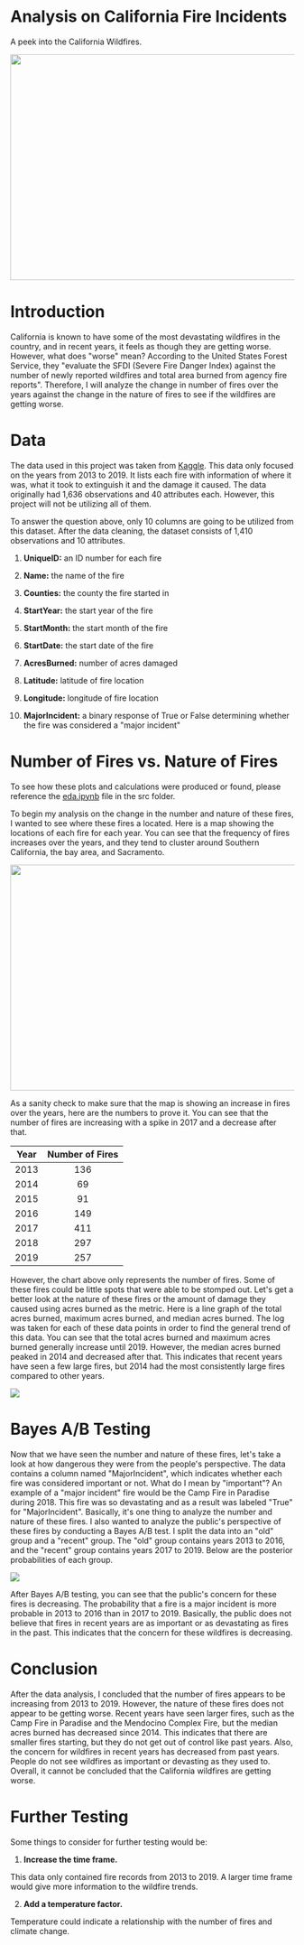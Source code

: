 # Analysis on California Fire Incidents
A peek into the California Wildfires.

<p align="left">
    <img src="img/85.jpeg" height="400" width="600"></p>

# Introduction
California is known to have some of the most devastating wildfires in the country, and in recent years, it feels as though they are getting worse. However, what does "worse" mean? According to the United States Forest Service, they "evaluate the SFDI (Severe Fire Danger Index) against the number of newly reported wildfires and total area burned from agency fire reports". Therefore, I will analyze the change in number of fires over the years against the change in the nature of fires to see if the wildfires are getting worse.

# Data
The data used in this project was taken from [Kaggle](https://www.kaggle.com/ananthu017/california-wildfire-incidents-20132020). This data only focused on the years from 2013 to 2019. It lists each fire with information of where it was, what it took to extinguish it and the damage it caused. The data originally had 1,636 observations and 40 attributes each. However, this project will not be utilizing all of them.

To answer the question above, only 10 columns are going to be utilized from this dataset. After the data cleaning, the dataset consists of 1,410 observations and 10 attributes.

1. **UniqueID:** an ID number for each fire

2. **Name:** the name of the fire

3. **Counties:** the county the fire started in

4. **StartYear:** the start year of the fire

5. **StartMonth:** the start month of the fire

6. **StartDate:** the start date of the fire

7. **AcresBurned:** number of acres damaged

8. **Latitude:** latitude of fire location

9. **Longitude:** longitude of fire location

10. **MajorIncident:** a binary response of True or False determining whether the fire was considered a "major incident"

# Number of Fires vs. Nature of Fires

To see how these plots and calculations were produced or found, please reference the [eda.ipynb](/src/eda.ipynb) file in the src folder.

To begin my analysis on the change in the number and nature of these fires, I wanted to see where these fires a located. Here is a map showing the locations of each fire for each year. You can see that the frequency of fires increases over the years, and they tend to cluster around Southern California, the bay area, and Sacramento.

<p align="left">
    <img src="img/num-fires.gif" height="400" width="600"></p>

As a sanity check to make sure that the map is showing an increase in fires over the years, here are the numbers to prove it. You can see that the number of fires are increasing with a spike in 2017 and a decrease after that.

| Year  | Number of Fires |
| :--:  | :--:  |
| 2013  | 136 |
| 2014  | 69  |
| 2015  | 91  |
| 2016  | 149 |
| 2017  | 411 |
| 2018  | 297 |
| 2019  | 257 |

However, the chart above only represents the number of fires. Some of these fires could be little spots that were able to be stomped out. Let's get a better look at the nature of these fires or the amount of damage they caused using acres burned as the metric. Here is a line graph of the total acres burned, maximum acres burned, and median acres burned. The log was taken for each of these data points in order to find the general trend of this data. You can see that the total acres burned and maximum acres burned generally increase until 2019. However, the median acres burned peaked in 2014 and decreased after that. This indicates that recent years have seen a few large fires, but 2014 had the most consistently large fires compared to other years.

<p align="left">
    <img src="img/acres-burned-line-plot.png"></p>

# Bayes A/B Testing

Now that we have seen the number and nature of these fires, let's take a look at how dangerous they were from the people's perspective. The data contains a column named "MajorIncident", which indicates whether each fire was considered important or not. What do I mean by "important"? An example of a "major incident" fire would be the Camp Fire in Paradise during 2018. This fire was so devastating and as a result was labeled "True" for "MajorIncident". Basically, it's one thing to analyze the number and nature of these fires. I also wanted to analyze the public's perspective of these fires by conducting a Bayes A/B test. I split the data into an "old" group and a "recent" group. The "old" group contains years 2013 to 2016, and the "recent" group contains years 2017 to 2019. Below are the posterior probabilities of each group.

<p align="left">
    <img src="img/posterior-plots.png"></p>

After Bayes A/B testing, you can see that the public's concern for these fires is decreasing. The probability that a fire is a major incident is more probable in 2013 to 2016 than in 2017 to 2019. Basically, the public does not believe that fires in recent years are as important or as devastating as fires in the past. This indicates that the concern for these wildfires is decreasing.

# Conclusion

After the data analysis, I concluded that the number of fires appears to be increasing from 2013 to 2019. However, the nature of these fires does not appear to be getting worse. Recent years have seen larger fires, such as the Camp Fire in Paradise and the Mendocino Complex Fire, but the median acres burned has decreased since 2014. This indicates that there are smaller fires starting, but they do not get out of control like past years. Also, the concern for wildfires in recent years has decreased from past years. People do not see wildfires as important or devasting as they used to. Overall, it cannot be concluded that the California wildfires are getting worse.

# Further Testing
Some things to consider for further testing would be:
1. **Increase the time frame.**

This data only contained fire records from 2013 to 2019. A larger time frame would give more information to the wildfire trends.

2. **Add a temperature factor.**

Temperature could indicate a relationship with the number of fires and climate change.
